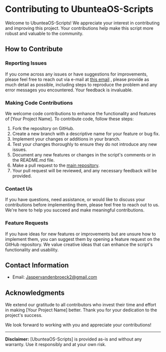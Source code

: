 # Contributing to UbunteaOS-Scripts

Welcome to UbunteaOS-Scripts! We appreciate your interest in contributing and improving this project. Your contributions help make this script more robust and valuable to the community.

## How to Contribute

### Reporting Issues

If you come across any issues or have suggestions for improvements, please feel free to reach out via e-mail at [this email](mailto:jaspervandenbroeck2@gmail.com) , please provide as much detail as possible, including steps to reproduce the problem and any error messages you encountered. Your feedback is invaluable.

### Making Code Contributions

We welcome code contributions to enhance the functionality and features of [Your Project Name]. To contribute code, follow these steps:

1. Fork the repository on GitHub.
2. Create a new branch with a descriptive name for your feature or bug fix.
3. Implement your changes or additions in your branch.
4. Test your changes thoroughly to ensure they do not introduce any new issues.
5. Document any new features or changes in the script's comments or in the README.md file.
6. Make a pull request to the [main repository](https://github.com/superwinkel/UbunteaOS-Scripts/main).
7. Your pull request will be reviewed, and any necessary feedback will be provided.

### Contact Us

If you have questions, need assistance, or would like to discuss your contributions before implementing them, please feel free to reach out to us. We're here to help you succeed and make meaningful contributions.

### Feature Requests

If you have ideas for new features or improvements but are unsure how to implement them, you can suggest them by opening a feature request on the GitHub repository. We value creative ideas that can enhance the script's functionality and usability.

## Contact Information

- Email: [Jaspervandenbroeck2@gmail.com](mailto:jaspervandenbroeck2@gmail.com)

## Acknowledgments

We extend our gratitude to all contributors who invest their time and effort in making [Your Project Name] better. Thank you for your dedication to the project's success.

We look forward to working with you and appreciate your contributions!

---

**Disclaimer:** [UbunteaOS-Scripts] is provided as-is and without any warranty. Use it responsibly and at your own risk.
